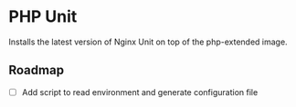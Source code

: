 # PHP Unit
Installs the latest version of Nginx Unit on top of the php-extended image.

## Roadmap
- [ ] Add script to read environment and generate configuration file
